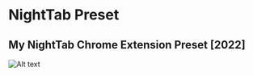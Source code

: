 # NightTab Preset
## My NightTab Chrome Extension Preset [2022]

<img src="https://raw.githubusercontent.com/Bryan-Lor/Icons/main/Images/nightTab2022.PNG?token=GHSAT0AAAAAABZBTS53MORRUTDHKEZWPDHOY4SI5UQ" alt="Alt text" title="Optional title">

